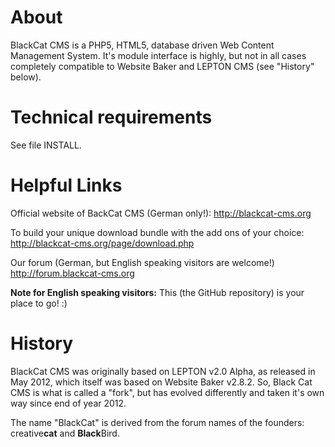 About
=====

BlackCat CMS is a PHP5, HTML5, database driven Web Content Management System.
It's module interface is highly, but not in all cases completely compatible to
Website Baker and LEPTON CMS (see "History" below).

# Technical requirements

See file INSTALL.

# Helpful Links

Official website of BackCat CMS (German only!):
http://blackcat-cms.org

To build your unique download bundle with the add ons of your choice:
http://blackcat-cms.org/page/download.php

Our forum (German, but English speaking visitors are welcome!)
http://forum.blackcat-cms.org

**Note for English speaking visitors:** This (the GitHub repository) is your
place to go! :)


# History

BlackCat CMS was originally based on LEPTON v2.0 Alpha, as released in May
2012, which itself was based on Website Baker v2.8.2. So, Black Cat CMS is what
is called a "fork", but has evolved differently and taken it's own way since
end of year 2012.

The name "BlackCat" is derived from the forum names of the founders:
creative<strong>cat</strong> and <strong>Black</strong>Bird.

